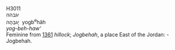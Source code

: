 <body>
  <p>H3011<br>  יגבּהה  <br> יָגבְּהָה  ‎  yogb<sup>e</sup>hâh  <br><i>yog-beh-haw‘ </i><br>Feminine from <a href="h1361.htm">1361</a>  <i>hillock</i>; <i>Jogbehah</i>, a place East of the Jordan: - Jogbehah.<br></p>
 </body>